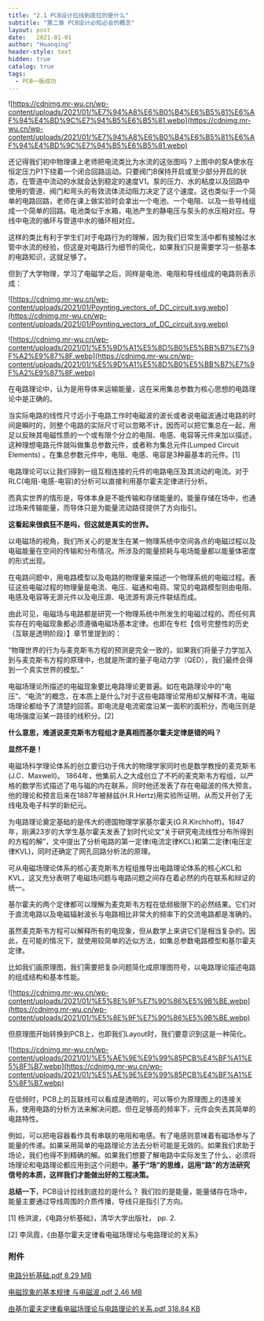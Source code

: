 ```yaml
---
title: "2.1 PCB设计拉线到底拉的是什么"
subtitle: "第二章 PCB设计必知必会的概念"
layout: post
date:   2021-01-01
author: "Huanqing"
header-style: text
hidden: true
catalog: true
tags:
  - PCB一板成功
---
```


![https://cdnimg.mr-wu.cn/wp-content/uploads/2021/01/%E7%94%A8%E6%B0%B4%E6%B5%81%E6%AF%94%E4%BD%9C%E7%94%B5%E6%B5%81.webp](https://cdnimg.mr-wu.cn/wp-content/uploads/2021/01/%E7%94%A8%E6%B0%B4%E6%B5%81%E6%AF%94%E4%BD%9C%E7%94%B5%E6%B5%81.webp)

还记得我们初中物理课上老师把电流类比为水流的这张图吗？上图中的泵A使水在恒定压力P1下绕着一个闭合回路运动。只要阀门B保持开启或至少部分开启的状态，在管道中流动的水就会达到稳定的速度V1。泵的压力、水的粘度以及回路中使用的管道、阀门和弯头的有效流体流动阻力决定了这个速度。这也类似于一个简单的电路回路，老师在课上做实验时会拿出一个电池、一个电阻、以及一些导线组成一个简单的回路。电池类似于水箱，电池产生的静电压与泵头的水压相对应。导线中电流的循环与管道中水的循环相对应。

这样的类比有利于学生们对于电路行为的理解，因为我们日常生活中都有接触过水管中水流的经验，但这是对电路行为细节的简化，如果我们只是需要学习一些基本的电路知识，这就足够了。

但到了大学物理，学习了电磁学之后，同样是电池、电阻和导线组成的电路则表示成：

![https://cdnimg.mr-wu.cn/wp-content/uploads/2021/01/Poynting_vectors_of_DC_circuit.svg.webp](https://cdnimg.mr-wu.cn/wp-content/uploads/2021/01/Poynting_vectors_of_DC_circuit.svg.webp)

![https://cdnimg.mr-wu.cn/wp-content/uploads/2021/01/%E5%9D%A1%E5%8D%B0%E5%BB%B7%E7%9F%A2%E9%87%8F.webp](https://cdnimg.mr-wu.cn/wp-content/uploads/2021/01/%E5%9D%A1%E5%8D%B0%E5%BB%B7%E7%9F%A2%E9%87%8F.webp)

在电路理论中，认为是用导体来运输能量，这在采用集总参数为核心思想的电路理论中是正确的。

当实际电路的线性尺寸远小于电路工作时电磁波的波长或者说电磁波通过电路的时间是瞬时的，则整个电路的实际尺寸可以忽略不计，因而可以把它集总在一起，用足以反映其电磁性质的一个或有限个分立的电阻、电感、电容等元件来加以描述，这种理想电路元件就叫做集总参数元件，或者称为集总元件(Lumped Circuit Elements) 。在集总参数元件中，电阻、电感、电容是3种最基本的元件。[1]

电路理论可以让我们得到一组互相连接的元件的电路电压及其流动的电流。对于RLC(电阻-电感-电容)的分析可以直接利用基尔霍夫定律进行分析。

而真实世界的情形是，导体本身是不能传输和存储能量的。能量存储在场中，也通过场来传输能量，而导体只是为能量流动路径提供了方向指引。



<link href="https://cdn.bootcss.com/dplayer/1.25.0/DPlayer.min.css" rel="stylesheet">
<div id="dplayer"></div>
<script src="https://cdn.bootcss.com/dplayer/1.25.0/DPlayer.min.js"></script>
<script src="https://cdn.bootcss.com/blueimp-md5/2.12.0/js/md5.min.js"></script>
<script>
var url1="https://files.catbox.moe/0o2plz.mp4";    //这里填写视频地址
var pic1="https://files.catbox.moe/7oq66d.jpg";   //这里填写预览图片地址
var id=md5(url1);
const dp = new DPlayer({
    container: document.getElementById('dplayer'),
    autoplay: false,
    theme: '#FADFA3',
    loop: true,
    lang: 'zh-cn',
    screenshot: true,
    hotkey: true,
    preload: 'auto',
    volume: 0.7,
    mutex: true,
    video: {
        url: url1,
        pic: pic1,
        thumbnails: pic1,
        type: 'auto',
    },
    contextmenu: [
        {
            text: 'custom1',
            link: 'https://huanqingwu.github.io/',
        },
        {
            text: 'custom2',
            click: (player) => {
                console.log(player);
            },
        },
    ],

});
</script>


**这看起来很疯狂不是吗，但这就是真实的世界。**

以电磁场的视角，我们所关心的是发生在某一物理系统中空间各点的电磁过程以及电磁能量在空间的传输和分布情况。所涉及的能量损耗与电场能量都以能量体密度的形式出现。

在电路问题中，用电路模型以及电路的物理量来描述一个物理系统的电磁过程。表征这些电磁过程的物理量是电流、电压、磁通和电荷。常见的电路模型则由电阻、电感及电容等无源元件以及电压源、电流源有源元件联结而成。

由此可见，电磁场与电路都是研究一个物理系统中所发生的电磁过程的。而任何真实存在的电磁现象都必须遵循电磁场基本定律。也即在专栏【信号完整性的历史（互联是透明阶段）】章节里提到的：

“物理世界的行为与麦克斯韦方程的预测是完全一致的，如果我们将量子力学加入到与麦克斯韦方程的原理中，也就是所谓的量子电动力学（QED），我们最终会得到一个真实世界的模型。”

电磁场理论所描述的电磁现象要比电路理论更普遍。如在电路理论中的“电压”、“电流”的概念，在本质上是什么?对于这些电路理论常用却又解释不清，电磁场理论都给予了清楚的回答。即电流是电流密度沿某一面积的面积分，而电压则是电场强度沿某一路径的线积分。[2]

**什么意思，难道说麦克斯韦方程组才是真相而基尔霍夫定律是错的吗？**

**显然不是！**

电磁场科学理论体系的创立要归功于伟大的物理学家同时也是数学教授的麦克斯韦(J.C．Maxwell)。 1864年，他集前人之大成创立了不朽的麦克斯韦方程组，以严格的数学形式描述了电与磁的内在联系，同时他还发表了存在电磁波的伟大预言。他的理论和预言后来在1887年被赫兹(H.R.Hertz)用实验所证明，从而又开创了无线电及电子科学的新纪元。

为电路理论奠定基础的是伟大的德国物理学家基尔霍夫(G.R.Kirchhoff)。1847年，刚满23岁的大学生基尔霍夫发表了划时代论文“关于研究电流线性分布所得到的方程的解”，文中提出了分析电路的第一定律(电流定律KCL)和第二定律(电压定律KVL)，同时还确定了网孔回路分析法的原理。

可从电磁场理论体系的核心麦克斯韦方程组推导出电路理论体系的核心KCL和KVL，这又充分表明了电磁场问题与电路问题之间存在着必然的内在联系和辩证的统一。

基尔霍夫的两个定律都可以理解为麦克斯韦方程在低频极限下的必然结果。它们对于直流电路以及电磁辐射波长与电路相比非常大的频率下的交流电路都是准确的。

虽然麦克斯韦方程可以解释所有的电现象，但从数学上来讲它们是相当复杂的。因此，在可能的情况下，就使用较简单的近似方法，如集总参数电路模型和基尔霍夫定律。

比如我们画原理图，我们需要把复杂问题简化成原理图符号，以电路理论描述电路的组成结构和基本性能。

![https://cdnimg.mr-wu.cn/wp-content/uploads/2021/01/%E5%8E%9F%E7%90%86%E5%9B%BE.webp](https://cdnimg.mr-wu.cn/wp-content/uploads/2021/01/%E5%8E%9F%E7%90%86%E5%9B%BE.webp)

但原理图开始转换到PCB上，也即我们Layout时，我们要意识到这是一种简化。

![https://cdnimg.mr-wu.cn/wp-content/uploads/2021/01/%E5%AE%9E%E9%99%85PCB%E4%BF%A1%E5%8F%B7.webp](https://cdnimg.mr-wu.cn/wp-content/uploads/2021/01/%E5%AE%9E%E9%99%85PCB%E4%BF%A1%E5%8F%B7.webp)

在低频时，PCB上的互联线可以看成是透明的，可以等价为原理图上的连接关系，使用电路的分析方法来解决问题。但在足够高的频率下，元件会失去其简单的电路特性。

例如，可以把电容器看作具有串联的电阻和电感。有了电感则意味着有磁场参与了能量的传递。如果采用简单的电路理论方法去分析可能是无效的。如果我们求助于场论，我们也得不到精确的解。如果我们想要了解电路中实际发生了什么，必须将场理论和电路理论都应用到这个问题中。**基于“场”的思维，运用“路”的方法研究信号的本质，这样我们才能做出好的工程决策。**

**总结一下**，PCB设计拉线到底拉的是什么？ 我们拉的是能量，能量储存在场中，能量主要通过导线周围的介质传播，导线只是指引了方向。

[1] 杨洪波，《电路分析基础》，清华大学出版社， pp. 2.

[2] 李凤霞，《由基尔霍夫定律看电磁场理论与电路理论的关系》



### 附件

<a href="https://www.mr-wu.cn/wp-content/uploads/2021/01/电路分析基础.pdf" target="_blank">电路分析基础.pdf 8.29 MB</a>

<a href="https://www.mr-wu.cn/wp-content/uploads/2021/01/电磁现象的基本规律-与电磁波.pdf" target="_blank">电磁现象的基本规律 与电磁波.pdf 2.46 MB</a>

<a href="https://www.mr-wu.cn/wp-content/uploads/2021/01/由基尔霍夫定律看电磁场理论与电路理论的关系.pdf" target="_blank">由基尔霍夫定律看电磁场理论与电路理论的关系.pdf 318.84 KB</a>

